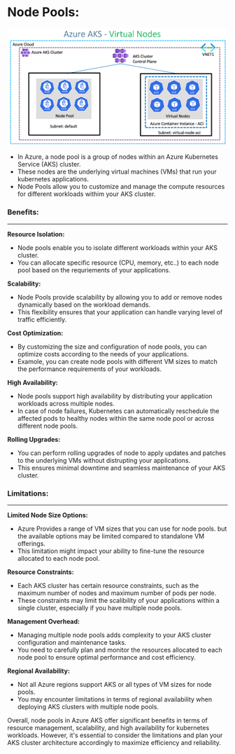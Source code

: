 # **Node Pools:**

![azure-aks-node-pools](../Images/azure-kubernetes-service-virtual-nodes.png)

- In Azure, a node pool is a group of nodes within an Azure Kubernetes Service (AKS) cluster.
- These nodes are the underlying virtual machines (VMs) that run your kubernetes applications.
- Node Pools allow you to customize and manage the compute resources for different workloads withim your AKS cluster.


### **Benefits:**
-----------------

**Resource Isolation:** 

- Node pools enable you to isolate different workloads within your AKS cluster. 
-   You can allocate specific resource (CPU, memory, etc..) to each node pool based on the requriements of your applications.

**Scalability:**

- Node Pools provide scalability by allowing you to add or remove nodes dynamically based on the workload demands.
- This flexibility ensures that your application can handle varying level of traffic efficiently.

**Cost Optimization:**

- By customizing the size and configuration of node pools, you can optimize costs according to the needs of your applications.
- Examole, you can create node pools with different VM sizes to match the performance requirements of your workloads.

**High Availability:**

- Node pools support high availability by distributing your application workloads across multiple nodes.
- In case of node failures, Kubernetes can automatically reschedule the affected pods to healthy nodes within the same node pool or across different node pools.

**Rolling Upgrades:**

- You can perform rolling upgrades of node to apply updates and patches to the underlying VMs without distrupting your applications.
- This ensures minimal downtime and seamless maintenance of your AKS cluster.

### **Limitations:**
--------------------

**Limited Node Size Options:**

- Azure Provides a range of VM sizes that you can use for node pools. but the available options may be limited compared to standalone VM offerings.
- This limitation might impact your ability to fine-tune the resource allocated to each node pool.

**Resource Constraints:**

- Each AKS cluster has certain resource constraints, such as the maximum number of nodes and maximum number of pods per node.
- These constraints may limit the scalibility of your applications within a single cluster, especially if you have multiple node pools.

**Management Overhead:**

- Managing multiple node pools adds complexity to your AKS cluster configuration and maintenance tasks.
- You need to carefully plan and monitor the resources allocated to each node pool to ensure optimal performance and cost efficiency.

**Regional Availability:**

- Not all Azure regions support AKS or all types of VM sizes for node pools.
- You may encounter limitations in terms of regional availability when deploying AKS clusters with multiple node pools.

Overall, node pools in Azure AKS offer significant benefits in terms of resource management, scalability, and high availability for kubernetes workloads. However, it's essential to consider the limitations and plan your AKS cluster architecture accordingly to maximize efficiency and reliability.